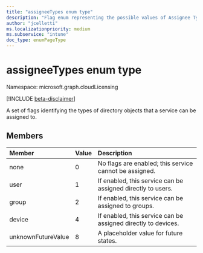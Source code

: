 ```yaml
---
title: "assigneeTypes enum type"
description: "Flag enum representing the possible values of Assignee Types for Microsoft Cloud Licensing."
author: "jcelletti"
ms.localizationpriority: medium
ms.subservice: "intune"
doc_type: enumPageType
---
```


# assigneeTypes enum type

Namespace: microsoft.graph.cloudLicensing

[!INCLUDE [beta-disclaimer](../../includes/beta-disclaimer.md)]

A set of flags identifying the types of directory objects that a service can be assigned to.

## Members
|Member|Value|Description|
|:---|:---|:---|
|none|0|No flags are enabled; this service cannot be assigned.|
|user|1|If enabled, this service can be assigned directly to users.|
|group|2|If enabled, this service can be assigned to groups.|
|device|4|If enabled, this service can be assigned directly to devices.|
|unknownFutureValue|8|A placeholder value for future states.|
